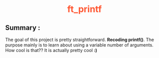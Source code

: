 <h1 align="center"><span style="color:#FF5733;">ft_printf</span></h1>

## Summary : 

The goal of this project is pretty straightforward. **Recoding printf()**.
The purpose mainly is to learn about using a variable number of arguments. How cool is that??
It is actually pretty cool **:)**
